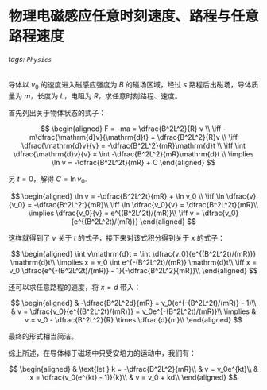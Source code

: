 # 物理电磁感应任意时刻速度、路程与任意路程速度

###### tags: `Physics`

导体以 $v_0$ 的速度进入磁感应强度为 $B$ 的磁场区域，经过 $s$ 路程后出磁场，导体质量为 $m$，长度为 $L$，电阻为 $R$，求任意时刻路程、速度。

首先列出关于物体状态的式子：

$$
\begin{aligned}
F = -ma = \dfrac{B^2L^2}{R} v \\
\iff -m\dfrac{\mathrm{d}v}{\mathrm{d}t} = \dfrac{B^2L^2}{R}v \\
\iff \dfrac{\mathrm{d}v}{v} = -\dfrac{B^2L^2}{mR}\mathrm{d}t \\
\iff \int \dfrac{\mathrm{d}v}{v} = \int -\dfrac{B^2L^2}{mR}\mathrm{d}t \\
\implies \ln v = -\dfrac{B^2L^2t}{mR} + C
\end{aligned}
$$

另 $t = 0$，解得 $C = \ln v_0$.

$$
\begin{aligned}
\ln v = -\dfrac{B^2L^2t}{mR} + \ln v_0 \\
\iff \ln \dfrac{v}{v_0} = -\dfrac{B^2L^2t}{mR}\\
\iff \ln \dfrac{v_0}{v} = \dfrac{B^2L^2t}{mR}\\
\implies \dfrac{v_0}{v} = e^{(B^2L^2t)/(mR)}\\
\iff v = \dfrac{v_0}{e^{(B^2L^2t)/(mR)}}
\end{aligned}
$$

这样就得到了 $v$ 关于 $t$ 的式子，接下来对该式积分得到关于 $x$ 的式子：

$$
\begin{aligned}
\int v\mathrm{d}t = \int \dfrac{v_0}{e^{(B^2L^2t)/(mR)}} \mathrm{d}t\\
\implies x = v_0 \int e^{-(B^2L^2t)/(mR)} \mathrm{d}t\\
\iff x = v_0 \dfrac{e^{-(B^2L^2t)/(mR)} - 1}{-\dfrac{B^2L^2}{mR}}\\
\end{aligned}
$$

还可以求任意路程的速度，将 $x = d$ 带入：

$$
\begin{aligned}
& -\dfrac{B^2L^2d}{mR} = v_0(e^{-(B^2L^2t)/(mR)} - 1)\\
& v = \dfrac{v_0}{e^{(B^2L^2t)/(mR)}} = v_0e^{-(B^2L^2t)/(mR)}\\
\implies & v = v_0 - \dfrac{B^2L^2}{R} \times \dfrac{d}{m}\\
\end{aligned}
$$

最终的形式相当简洁。

综上所述，在导体棒于磁场中只受安培力的运动中，我们有：

$$
\begin{aligned}
& \text{let } k = -\dfrac{B^2L^2}{mR}\\
& v = v_0e^{kt}\\
& x = \dfrac{v_0(e^{kt} - 1)}{k}\\
& v = v_0 + kd\\
\end{aligned}
$$